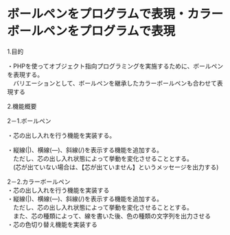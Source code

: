 # ボールペンをプログラムで表現・カラーボールペンをプログラムで表現

1.目的
	
・PHPを使ってオブジェクト指向プログラミングを実施するために、ボールペンを表現する。  
　バリエーションとして、ボールペンを継承したカラーボールペンも合わせて表現する	
	
	
2.機能概要	
	
2－1.ボールペン
 
・芯の出し入れを行う機能を実装する。  
  
・縦線(|)、横線(―)、斜線(/)を表示する機能を追加する。  
　ただし、芯の出し入れ状態によって挙動を変化させることとする。  
　(芯が出ていない場合は、【芯が出ていません】というメッセージを出力する)
	
2－2.カラーボールペン  
・芯の出し入れを行う機能を実装する  
・縦線(|)、横線(―)、斜線(/)を表示する機能を追加する。  
　ただし、芯の出し入れ状態によって挙動を変化させることとする。  
　また、芯の種類によって、線を書いた後、色の種類の文字列を出力させる  
・芯の色切り替え機能を実装する

